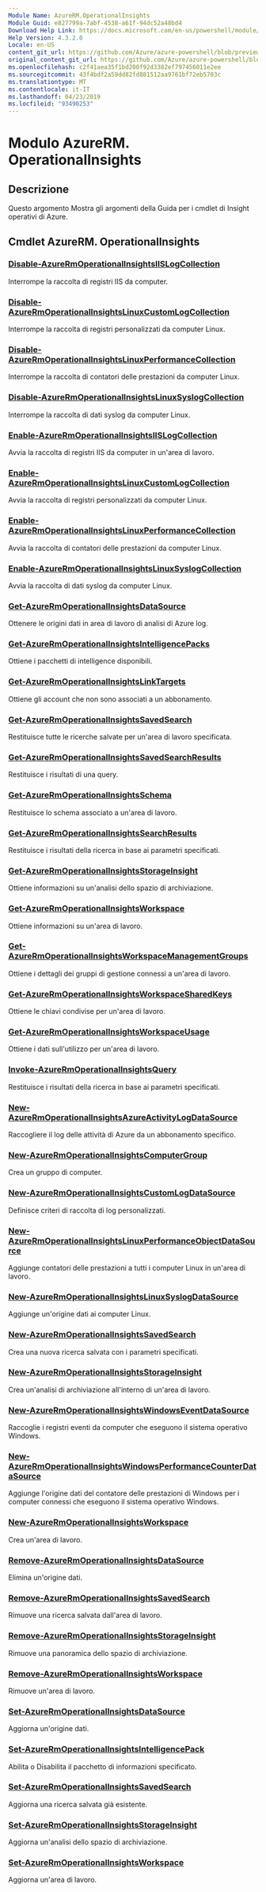 ```yaml
---
Module Name: AzureRM.OperationalInsights
Module Guid: e827799a-7abf-4538-a61f-94dc52a48bd4
Download Help Link: https://docs.microsoft.com/en-us/powershell/module/azurerm.operationalinsights
Help Version: 4.3.2.0
Locale: en-US
content_git_url: https://github.com/Azure/azure-powershell/blob/preview/src/ResourceManager/OperationalInsights/Commands.OperationalInsights/help/AzureRM.OperationalInsights.md
original_content_git_url: https://github.com/Azure/azure-powershell/blob/preview/src/ResourceManager/OperationalInsights/Commands.OperationalInsights/help/AzureRM.OperationalInsights.md
ms.openlocfilehash: c2f41aea35f1bd200f92d3382ef797456011e2ee
ms.sourcegitcommit: 43f4bdf2a59dd82fd881512aa9761bf72eb5703c
ms.translationtype: MT
ms.contentlocale: it-IT
ms.lasthandoff: 04/23/2019
ms.locfileid: "93490253"
---
```

# Modulo AzureRM. OperationalInsights
## Descrizione
Questo argomento Mostra gli argomenti della Guida per i cmdlet di Insight operativi di Azure.

## Cmdlet AzureRM. OperationalInsights
### [Disable-AzureRmOperationalInsightsIISLogCollection](Disable-AzureRmOperationalInsightsIISLogCollection.md)
Interrompe la raccolta di registri IIS da computer.

### [Disable-AzureRmOperationalInsightsLinuxCustomLogCollection](Disable-AzureRmOperationalInsightsLinuxCustomLogCollection.md)
Interrompe la raccolta di registri personalizzati da computer Linux.

### [Disable-AzureRmOperationalInsightsLinuxPerformanceCollection](Disable-AzureRmOperationalInsightsLinuxPerformanceCollection.md)
Interrompe la raccolta di contatori delle prestazioni da computer Linux.

### [Disable-AzureRmOperationalInsightsLinuxSyslogCollection](Disable-AzureRmOperationalInsightsLinuxSyslogCollection.md)
Interrompe la raccolta di dati syslog da computer Linux.

### [Enable-AzureRmOperationalInsightsIISLogCollection](Enable-AzureRmOperationalInsightsIISLogCollection.md)
Avvia la raccolta di registri IIS da computer in un'area di lavoro.

### [Enable-AzureRmOperationalInsightsLinuxCustomLogCollection](Enable-AzureRmOperationalInsightsLinuxCustomLogCollection.md)
Avvia la raccolta di registri personalizzati da computer Linux.

### [Enable-AzureRmOperationalInsightsLinuxPerformanceCollection](Enable-AzureRmOperationalInsightsLinuxPerformanceCollection.md)
Avvia la raccolta di contatori delle prestazioni da computer Linux.

### [Enable-AzureRmOperationalInsightsLinuxSyslogCollection](Enable-AzureRmOperationalInsightsLinuxSyslogCollection.md)
Avvia la raccolta di dati syslog da computer Linux.

### [Get-AzureRmOperationalInsightsDataSource](Get-AzureRmOperationalInsightsDataSource.md)
Ottenere le origini dati in area di lavoro di analisi di Azure log.

### [Get-AzureRmOperationalInsightsIntelligencePacks](Get-AzureRmOperationalInsightsIntelligencePacks.md)
Ottiene i pacchetti di intelligence disponibili.

### [Get-AzureRmOperationalInsightsLinkTargets](Get-AzureRmOperationalInsightsLinkTargets.md)
Ottiene gli account che non sono associati a un abbonamento.

### [Get-AzureRmOperationalInsightsSavedSearch](Get-AzureRmOperationalInsightsSavedSearch.md)
Restituisce tutte le ricerche salvate per un'area di lavoro specificata.

### [Get-AzureRmOperationalInsightsSavedSearchResults](Get-AzureRmOperationalInsightsSavedSearchResults.md)
Restituisce i risultati di una query.

### [Get-AzureRmOperationalInsightsSchema](Get-AzureRmOperationalInsightsSchema.md)
Restituisce lo schema associato a un'area di lavoro.

### [Get-AzureRmOperationalInsightsSearchResults](Get-AzureRmOperationalInsightsSearchResults.md)
Restituisce i risultati della ricerca in base ai parametri specificati.

### [Get-AzureRmOperationalInsightsStorageInsight](Get-AzureRmOperationalInsightsStorageInsight.md)
Ottiene informazioni su un'analisi dello spazio di archiviazione.

### [Get-AzureRmOperationalInsightsWorkspace](Get-AzureRmOperationalInsightsWorkspace.md)
Ottiene informazioni su un'area di lavoro.

### [Get-AzureRmOperationalInsightsWorkspaceManagementGroups](Get-AzureRmOperationalInsightsWorkspaceManagementGroups.md)
Ottiene i dettagli dei gruppi di gestione connessi a un'area di lavoro.

### [Get-AzureRmOperationalInsightsWorkspaceSharedKeys](Get-AzureRmOperationalInsightsWorkspaceSharedKeys.md)
Ottiene le chiavi condivise per un'area di lavoro.

### [Get-AzureRmOperationalInsightsWorkspaceUsage](Get-AzureRmOperationalInsightsWorkspaceUsage.md)
Ottiene i dati sull'utilizzo per un'area di lavoro.

### [Invoke-AzureRmOperationalInsightsQuery](Invoke-AzureRmOperationalInsightsQuery.md)
Restituisce i risultati della ricerca in base ai parametri specificati.

### [New-AzureRmOperationalInsightsAzureActivityLogDataSource](New-AzureRmOperationalInsightsAzureActivityLogDataSource.md)
Raccogliere il log delle attività di Azure da un abbonamento specifico.

### [New-AzureRmOperationalInsightsComputerGroup](New-AzureRmOperationalInsightsComputerGroup.md)
Crea un gruppo di computer.

### [New-AzureRmOperationalInsightsCustomLogDataSource](New-AzureRmOperationalInsightsCustomLogDataSource.md)
Definisce criteri di raccolta di log personalizzati.

### [New-AzureRmOperationalInsightsLinuxPerformanceObjectDataSource](New-AzureRmOperationalInsightsLinuxPerformanceObjectDataSource.md)
Aggiunge contatori delle prestazioni a tutti i computer Linux in un'area di lavoro.

### [New-AzureRmOperationalInsightsLinuxSyslogDataSource](New-AzureRmOperationalInsightsLinuxSyslogDataSource.md)
Aggiunge un'origine dati ai computer Linux.

### [New-AzureRmOperationalInsightsSavedSearch](New-AzureRmOperationalInsightsSavedSearch.md)
Crea una nuova ricerca salvata con i parametri specificati.

### [New-AzureRmOperationalInsightsStorageInsight](New-AzureRmOperationalInsightsStorageInsight.md)
Crea un'analisi di archiviazione all'interno di un'area di lavoro.

### [New-AzureRmOperationalInsightsWindowsEventDataSource](New-AzureRmOperationalInsightsWindowsEventDataSource.md)
Raccoglie i registri eventi da computer che eseguono il sistema operativo Windows.

### [New-AzureRmOperationalInsightsWindowsPerformanceCounterDataSource](New-AzureRmOperationalInsightsWindowsPerformanceCounterDataSource.md)
Aggiunge l'origine dati del contatore delle prestazioni di Windows per i computer connessi che eseguono il sistema operativo Windows.

### [New-AzureRmOperationalInsightsWorkspace](New-AzureRmOperationalInsightsWorkspace.md)
Crea un'area di lavoro.

### [Remove-AzureRmOperationalInsightsDataSource](Remove-AzureRmOperationalInsightsDataSource.md)
Elimina un'origine dati.

### [Remove-AzureRmOperationalInsightsSavedSearch](Remove-AzureRmOperationalInsightsSavedSearch.md)
Rimuove una ricerca salvata dall'area di lavoro.

### [Remove-AzureRmOperationalInsightsStorageInsight](Remove-AzureRmOperationalInsightsStorageInsight.md)
Rimuove una panoramica dello spazio di archiviazione.

### [Remove-AzureRmOperationalInsightsWorkspace](Remove-AzureRmOperationalInsightsWorkspace.md)
Rimuove un'area di lavoro.

### [Set-AzureRmOperationalInsightsDataSource](Set-AzureRmOperationalInsightsDataSource.md)
Aggiorna un'origine dati.

### [Set-AzureRmOperationalInsightsIntelligencePack](Set-AzureRmOperationalInsightsIntelligencePack.md)
Abilita o Disabilita il pacchetto di informazioni specificato.

### [Set-AzureRmOperationalInsightsSavedSearch](Set-AzureRmOperationalInsightsSavedSearch.md)
Aggiorna una ricerca salvata già esistente.

### [Set-AzureRmOperationalInsightsStorageInsight](Set-AzureRmOperationalInsightsStorageInsight.md)
Aggiorna un'analisi dello spazio di archiviazione.

### [Set-AzureRmOperationalInsightsWorkspace](Set-AzureRmOperationalInsightsWorkspace.md)
Aggiorna un'area di lavoro.

